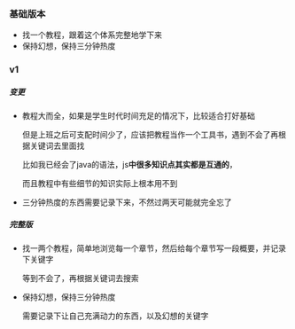 ### 基础版本

- 找一个教程，跟着这个体系完整地学下来
- 保持幻想，保持三分钟热度



### v1

##### 变更

- 教程大而全，如果是学生时代时间充足的情况下，比较适合打好基础

  但是上班之后可支配时间少了，应该把教程当作一个工具书，遇到不会了再根据关键词去里面找

  比如我已经会了java的语法，js**中很多知识点其实都是互通的**，

  而且教程中有些细节的知识实际上根本用不到

- 三分钟热度的东西需要记录下来，不然过两天可能就完全忘了

##### 完整版

- 找一两个教程，简单地浏览每一个章节，然后给每个章节写一段概要，并记录下关键字

  等到不会了，再根据关键词去搜索

- 保持幻想，保持三分钟热度

  需要记录下让自己充满动力的东西，以及幻想的关键字
